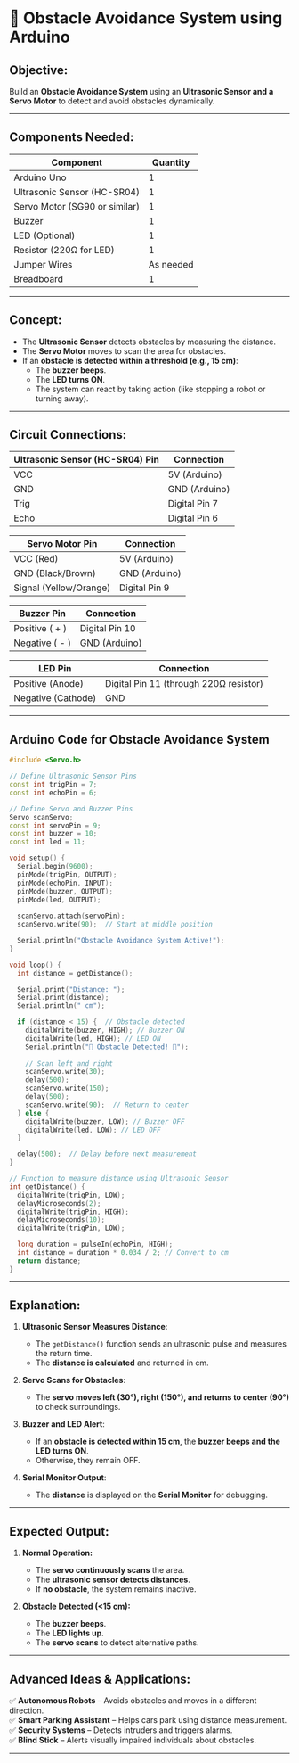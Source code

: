 # **🔰 Obstacle Avoidance System using Arduino**
## **Objective:**  
Build an **Obstacle Avoidance System** using an **Ultrasonic Sensor and a Servo Motor** to detect and avoid obstacles dynamically.

---

## **Components Needed:**  
| **Component** | **Quantity** |
|-------------|-------------|
| Arduino Uno | 1 |
| Ultrasonic Sensor (HC-SR04) | 1 |
| Servo Motor (SG90 or similar) | 1 |
| Buzzer | 1 |
| LED (Optional) | 1 |
| Resistor (220Ω for LED) | 1 |
| Jumper Wires | As needed |
| Breadboard | 1 |

---

## **Concept:**  
- The **Ultrasonic Sensor** detects obstacles by measuring the distance.
- The **Servo Motor** moves to scan the area for obstacles.
- If an **obstacle is detected within a threshold (e.g., 15 cm)**:
  - The **buzzer beeps**.
  - The **LED turns ON**.
  - The system can react by taking action (like stopping a robot or turning away).

---

## **Circuit Connections:**
| **Ultrasonic Sensor (HC-SR04) Pin** | **Connection** |
|----------------|--------------|
| VCC | 5V (Arduino) |
| GND | GND (Arduino) |
| Trig | Digital Pin 7 |
| Echo | Digital Pin 6 |

| **Servo Motor Pin** | **Connection** |
|-------------|--------------|
| VCC (Red) | 5V (Arduino) |
| GND (Black/Brown) | GND (Arduino) |
| Signal (Yellow/Orange) | Digital Pin 9 |

| **Buzzer Pin** | **Connection** |
|-------------|--------------|
| Positive ( + ) | Digital Pin 10 |
| Negative ( - ) | GND (Arduino) |

| **LED Pin** | **Connection** |
|-------------|--------------|
| Positive (Anode) | Digital Pin 11 (through 220Ω resistor) |
| Negative (Cathode) | GND |

---

## **Arduino Code for Obstacle Avoidance System**
```cpp
#include <Servo.h>

// Define Ultrasonic Sensor Pins
const int trigPin = 7;
const int echoPin = 6;

// Define Servo and Buzzer Pins
Servo scanServo;
const int servoPin = 9;
const int buzzer = 10;
const int led = 11;

void setup() {
  Serial.begin(9600);
  pinMode(trigPin, OUTPUT);
  pinMode(echoPin, INPUT);
  pinMode(buzzer, OUTPUT);
  pinMode(led, OUTPUT);
  
  scanServo.attach(servoPin);
  scanServo.write(90);  // Start at middle position

  Serial.println("Obstacle Avoidance System Active!");
}

void loop() {
  int distance = getDistance();

  Serial.print("Distance: ");
  Serial.print(distance);
  Serial.println(" cm");

  if (distance < 15) {  // Obstacle detected
    digitalWrite(buzzer, HIGH); // Buzzer ON
    digitalWrite(led, HIGH); // LED ON
    Serial.println("🚨 Obstacle Detected! 🚨");
    
    // Scan left and right
    scanServo.write(30); 
    delay(500);
    scanServo.write(150); 
    delay(500);
    scanServo.write(90);  // Return to center
  } else {
    digitalWrite(buzzer, LOW); // Buzzer OFF
    digitalWrite(led, LOW); // LED OFF
  }

  delay(500);  // Delay before next measurement
}

// Function to measure distance using Ultrasonic Sensor
int getDistance() {
  digitalWrite(trigPin, LOW);
  delayMicroseconds(2);
  digitalWrite(trigPin, HIGH);
  delayMicroseconds(10);
  digitalWrite(trigPin, LOW);

  long duration = pulseIn(echoPin, HIGH);
  int distance = duration * 0.034 / 2; // Convert to cm
  return distance;
}
```

---

## **Explanation:**
1. **Ultrasonic Sensor Measures Distance**:  
   - The `getDistance()` function sends an ultrasonic pulse and measures the return time.
   - The **distance is calculated** and returned in cm.

2. **Servo Scans for Obstacles**:  
   - The **servo moves left (30°), right (150°), and returns to center (90°)** to check surroundings.

3. **Buzzer and LED Alert**:  
   - If an **obstacle is detected within 15 cm**, the **buzzer beeps and the LED turns ON**.
   - Otherwise, they remain OFF.

4. **Serial Monitor Output**:  
   - The **distance** is displayed on the **Serial Monitor** for debugging.

---

## **Expected Output:**
1. **Normal Operation:**  
   - The **servo continuously scans** the area.
   - The **ultrasonic sensor detects distances**.
   - If **no obstacle**, the system remains inactive.

2. **Obstacle Detected (<15 cm):**  
   - The **buzzer beeps**.
   - The **LED lights up**.
   - The **servo scans** to detect alternative paths.

---

## **Advanced Ideas & Applications:**
✅ **Autonomous Robots** – Avoids obstacles and moves in a different direction.  
✅ **Smart Parking Assistant** – Helps cars park using distance measurement.  
✅ **Security Systems** – Detects intruders and triggers alarms.  
✅ **Blind Stick** – Alerts visually impaired individuals about obstacles.  

---